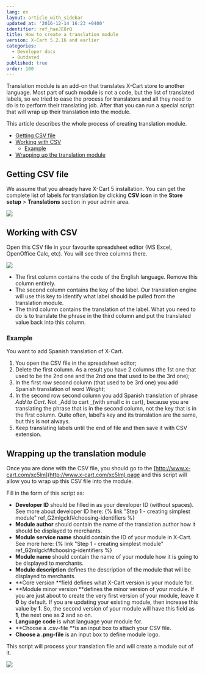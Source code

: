 ```yaml
---
lang: en
layout: article_with_sidebar
updated_at: '2016-12-14 16:23 +0400'
identifier: ref_haeJE8rQ
title: How to create a translation module
version: X-Cart 5.2.16 and earlier
categories:
  - Developer docs
  - Outdated
published: true
order: 100
---
```


Translation module is an add-on that translates X-Cart store to another language. Most part of such module is not a code, but the list of translated labels, so we tried to ease the process for translators and all they need to do is to perform their translating job. After that you can run a special script that will wrap up their translation into the module.

This article describes the whole process of creating translation module.

*   [Getting CSV file](#getting-csv-file)
*   [Working with CSV](#working-with-csv)
    *   [Example](#example)
*   [Wrapping up the translation module](#wrapping-up-the-translation-module)

## Getting CSV file

We assume that you already have X-Cart 5 installation. You can get the complete list of labels for translation by clicking **CSV icon** in the **Store setup** > **Translations** section in your admin area.

![]({{site.baseurl}}/attachments/7504191/7602235.png)

## Working with CSV

Open this CSV file in your favourite spreadsheet editor (MS Excel, OpenOffice Calc, etc). You will see three columns there.

![]({{site.baseurl}}/attachments/7504191/7602236.png)

*   The first column contains the code of the English language. Remove this column entirely.
*   The second column contains the key of the label. Our translation engine will use this key to identify what label should be pulled from the translation module.
*   The third column contains the translation of the label. What you need to do is to translate the phrase in the third column and put the translated value back into this column.

### Example

You want to add Spanish translation of X-Cart.

1.  You open the CSV file in the spreadsheet editor;
2.  Delete the first column. As a result you have 2 columns (the 1st one that used to be the 2nd one and the 2nd one that used to be the 3rd one);
3.  In the first row second column (that used to be 3rd one) you add Spanish translation of word _Weight_;
4.  In the second row second column you add Spanish translation of phrase _Add to Cart_. Not _Add to cart _(with small c in cart), because you are translating the phrase that is in the second column, not the key that is in the first column. Quite often, label's key and its translation are the same, but this is not always.
5.  Keep translating labels until the end of file and then save it with CSV extension.

## Wrapping up the translation module

Once you are done with the CSV file, you should go to the [http://www.x-cart.com/xc5lm](http://www.x-cart.com/xc5lm) page and this script will allow you to wrap up this CSV file into the module.

Fill in the form of this script as:

*   **Developer ID** should be filled in as your developer ID (without spaces). See more about developer ID here: {% link "Step 1 - creating simplest module" ref_G2mlgckf#choosing-identifiers %}
*   **Module author** should contain the name of the translation author how it should be displayed to merchants.
*   **Module service name** should contain the ID of your module in X-Cart. See more here: {% link "Step 1 - creating simplest module" ref_G2mlgckf#choosing-identifiers %}
*   **Module name** should contain the name of your module how it is going to be displayed to merchants.
*   **Module description** defines the description of the module that will be displayed to merchants.
*   **Core version **field defines what X-Cart version is your module for.
*   **Module minor version **defines the minor version of your module. If you are just about to create the very first version of your module, leave it **0** by default. If you are updating your existing module, then increase this value by **1**. So, the second version of your module will have this field as **1**, the next one as **2[](https://i.imgur.com/xMw4swO.png)** and so on.
*   **Language code** is what language your module for.
*   **Choose a .csv-file **is an input box to attach your CSV file.
*   **Choose a .png-file** is an input box to define module logo.

This script will process your translation file and will create a module out of it.

![]({{site.baseurl}}/attachments/7504191/8717039.png)

